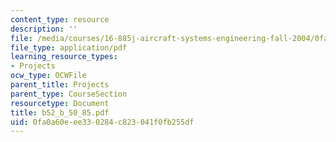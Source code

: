 ```yaml
---
content_type: resource
description: ''
file: /media/courses/16-885j-aircraft-systems-engineering-fall-2004/0fa0a60eee330284c823041f0fb255df_b52_b_50_85.pdf
file_type: application/pdf
learning_resource_types:
- Projects
ocw_type: OCWFile
parent_title: Projects
parent_type: CourseSection
resourcetype: Document
title: b52_b_50_85.pdf
uid: 0fa0a60e-ee33-0284-c823-041f0fb255df
---
```

